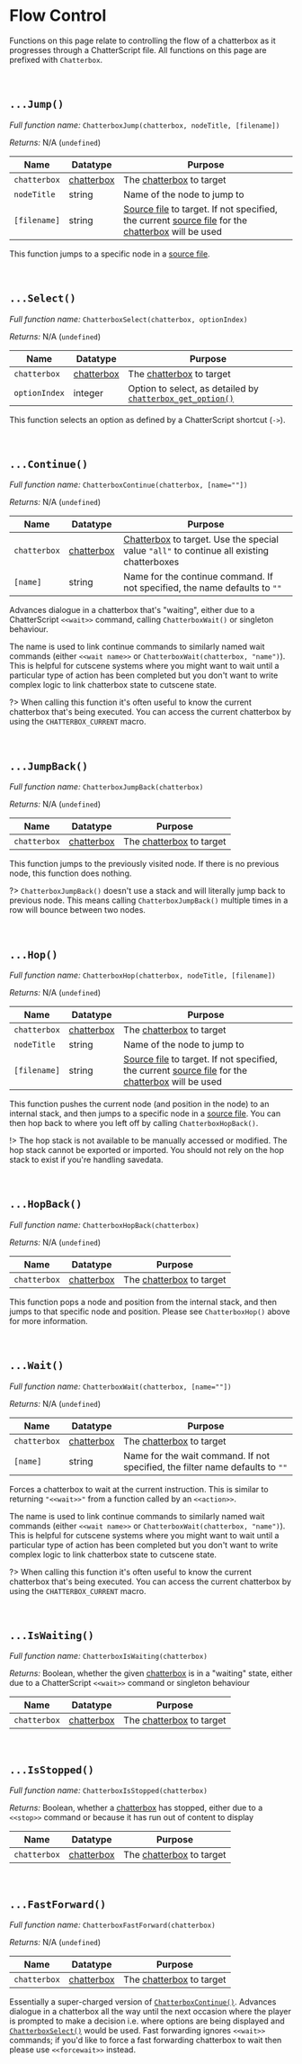 # Flow Control

Functions on this page relate to controlling the flow of a chatterbox as it progresses through a ChatterScript file. All functions on this page are prefixed with `Chatterbox`.

&nbsp;

## `...Jump()`

_Full function name:_ `ChatterboxJump(chatterbox, nodeTitle, [filename])`

_Returns:_ N/A (`undefined`)

|Name        |Datatype                          |Purpose                                                                                                                                                                 |
|------------|----------------------------------|------------------------------------------------------------------------------------------------------------------------------------------------------------------------|
|`chatterbox`|[chatterbox](concept-chatterboxes)|The [chatterbox](concept-chatterboxes) to target                                                                                                                        |
|`nodeTitle` |string                            |Name of the node to jump to                                                                                                                                             |
|`[filename]`|string                            |[Source file](concept-source-files) to target. If not specified, the current [source file](concept-source-files) for the [chatterbox](concept-chatterboxes) will be used|

This function jumps to a specific node in a [source file](concept-source-files).

&nbsp;

## `...Select()`

_Full function name:_ `ChatterboxSelect(chatterbox, optionIndex)`

_Returns:_ N/A (`undefined`)

|Name         |Datatype                          |Purpose                                                                                                                  |
|-------------|----------------------------------|-------------------------------------------------------------------------------------------------------------------------|
|`chatterbox` |[chatterbox](concept-chatterboxes)|The [chatterbox](concept-chatterboxes) to target                                                                         |
|`optionIndex`|integer                           |Option to select, as detailed by [`chatterbox_get_option()`](reference-getters#chatterboxgetoptionchatterbox-optionindex)|

This function selects an option as defined by a ChatterScript shortcut (`->`).

&nbsp;

## `...Continue()`

_Full function name:_ `ChatterboxContinue(chatterbox, [name=""])`

_Returns:_ N/A (`undefined`)

|Name        |Datatype                          |Purpose                                                                                                          |
|------------|----------------------------------|-----------------------------------------------------------------------------------------------------------------|
|`chatterbox`|[chatterbox](concept-chatterboxes)|[Chatterbox](concept-chatterboxes) to target. Use the special value `"all"` to continue all existing chatterboxes|
|`[name]`    |string                            |Name for the continue command. If not specified, the name defaults to `""`                                       |

Advances dialogue in a chatterbox that's "waiting", either due to a ChatterScript `<<wait>>` command, calling `ChatterboxWait()` or singleton behaviour.

The name is used to link continue commands to similarly named wait commands (either `<<wait name>>` or `ChatterboxWait(chatterbox, "name")`). This is helpful for cutscene systems where you might want to wait until a particular type of action has been completed but you don't want to write complex logic to link chatterbox state to cutscene state.

?> When calling this function it's often useful to know the current chatterbox that's being executed. You can access the current chatterbox by using the `CHATTERBOX_CURRENT` macro.

&nbsp;

## `...JumpBack()`

_Full function name:_ `ChatterboxJumpBack(chatterbox)`

_Returns:_ N/A (`undefined`)

|Name        |Datatype                          |Purpose                                                                                                                                                                 |
|------------|----------------------------------|------------------------------------------------------------------------------------------------------------------------------------------------------------------------|
|`chatterbox`|[chatterbox](concept-chatterboxes)|The [chatterbox](concept-chatterboxes) to target                                                                                                                        |

This function jumps to the previously visited node. If there is no previous node, this function does nothing.

?> `ChatterboxJumpBack()` doesn't use a stack and will literally jump back to previous node. This means calling `ChatterboxJumpBack()` multiple times in a row will bounce between two nodes.

&nbsp;

## `...Hop()`

_Full function name:_ `ChatterboxHop(chatterbox, nodeTitle, [filename])`

_Returns:_ N/A (`undefined`)

|Name        |Datatype                          |Purpose                                                                                                                                                                 |
|------------|----------------------------------|------------------------------------------------------------------------------------------------------------------------------------------------------------------------|
|`chatterbox`|[chatterbox](concept-chatterboxes)|The [chatterbox](concept-chatterboxes) to target                                                                                                                        |
|`nodeTitle` |string                            |Name of the node to jump to                                                                                                                                             |
|`[filename]`|string                            |[Source file](concept-source-files) to target. If not specified, the current [source file](concept-source-files) for the [chatterbox](concept-chatterboxes) will be used|

This function pushes the current node (and position in the node) to an internal stack, and then jumps to a specific node in a [source file](concept-source-files). You can then hop back to where you left off by calling `ChatterboxHopBack()`.

!> The hop stack is not available to be manually accessed or modified. The hop stack cannot be exported or imported. You should not rely on the hop stack to exist if you're handling savedata.

&nbsp;

## `...HopBack()`

_Full function name:_ `ChatterboxHopBack(chatterbox)`

_Returns:_ N/A (`undefined`)

|Name        |Datatype                          |Purpose                                         |
|------------|----------------------------------|------------------------------------------------|
|`chatterbox`|[chatterbox](concept-chatterboxes)|The [chatterbox](concept-chatterboxes) to target|

This function pops a node and position from the internal stack, and then jumps to that specific node and position. Please see `ChatterboxHop()` above for more information.

&nbsp;

## `...Wait()`

_Full function name:_ `ChatterboxWait(chatterbox, [name=""])`

_Returns:_ N/A (`undefined`)

|Name        |Datatype                          |Purpose                                         |
|------------|----------------------------------|------------------------------------------------|
|`chatterbox`|[chatterbox](concept-chatterboxes)|The [chatterbox](concept-chatterboxes) to target|
|`[name]`    |string                            |Name for the wait command. If not specified, the filter name defaults to `""`|

Forces a chatterbox to wait at the current instruction. This is similar to returning `"<<wait>>"` from a function called by an `<<action>>`.

The name is used to link continue commands to similarly named wait commands (either `<<wait name>>` or `ChatterboxWait(chatterbox, "name")`). This is helpful for cutscene systems where you might want to wait until a particular type of action has been completed but you don't want to write complex logic to link chatterbox state to cutscene state.

?> When calling this function it's often useful to know the current chatterbox that's being executed. You can access the current chatterbox by using the `CHATTERBOX_CURRENT` macro.

&nbsp;

## `...IsWaiting()`

_Full function name:_ `ChatterboxIsWaiting(chatterbox)`

_Returns:_ Boolean, whether the given [chatterbox](concept-chatterboxes) is in a "waiting" state, either due to a ChatterScript `<<wait>>` command or singleton behaviour

|Name        |Datatype                          |Purpose                                         |
|------------|----------------------------------|------------------------------------------------|
|`chatterbox`|[chatterbox](concept-chatterboxes)|The [chatterbox](concept-chatterboxes) to target|

&nbsp;

## `...IsStopped()`

_Full function name:_ `ChatterboxIsStopped(chatterbox)`

_Returns:_ Boolean, whether a [chatterbox](concept-chatterboxes) has stopped, either due to a `<<stop>>` command or because it has run out of content to display

|Name        |Datatype                          |Purpose                                         |
|------------|----------------------------------|------------------------------------------------|
|`chatterbox`|[chatterbox](concept-chatterboxes)|The [chatterbox](concept-chatterboxes) to target|

&nbsp;

## `...FastForward()`

_Full function name:_ `ChatterboxFastForward(chatterbox)`

_Returns:_ N/A (`undefined`)

|Name        |Datatype                          |Purpose                                         |
|------------|----------------------------------|------------------------------------------------|
|`chatterbox`|[chatterbox](concept-chatterboxes)|The [chatterbox](concept-chatterboxes) to target|

Essentially a super-charged version of [`ChatterboxContinue()`](reference-flow#chatterboxcontinuechatterbox). Advances dialogue in a chatterbox all the way until the next occasion where the player is prompted to make a decision i.e. where options are being displayed and [`ChatterboxSelect()`](reference-flow#chatterboxselectchatterbox-optionindex) would be used. Fast forwarding ignores `<<wait>>` commands; if you'd like to force a fast forwarding chatterbox to wait then please use `<<forcewait>>` instead.
